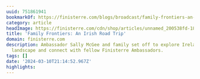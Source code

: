 ```yaml
---
uuid: 751861941
bookmarkOf: https://finisterre.com/blogs/broadcast/family-frontiers-an-irish-road-trip
category: article
headImage: https://finisterre.com/cdn/shop/articles/unnamed_200538fd-18cf-4de9-a218-9b8bf58c8af7.jpg?v=1709218005
title: 'Family Frontiers: An Irish Road Trip'
domain: finisterre.com
description: Ambassador Sally McGee and family set off to explore Ireland's ancient
  landscape and connect with fellow Finisterre Ambassadors.
tags: []
date: '2024-03-10T21:14:52.967Z'
highlights: 
---
```



